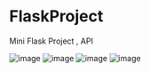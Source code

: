 # FlaskProject
Mini Flask Project , API



![image](https://user-images.githubusercontent.com/96307105/170125189-4aa8ef83-bad9-4cc0-be09-437e9ac09d40.png)
![image](https://user-images.githubusercontent.com/96307105/170125237-b829aa48-d1d2-489d-ad05-a62509f1d5ac.png)
![image](https://user-images.githubusercontent.com/96307105/170125346-dc7b1c11-d6bf-4271-ac09-5dc934afd288.png)
![image](https://user-images.githubusercontent.com/96307105/170125407-8b95bb3b-3326-4c9a-93de-491a38be21e6.png)
